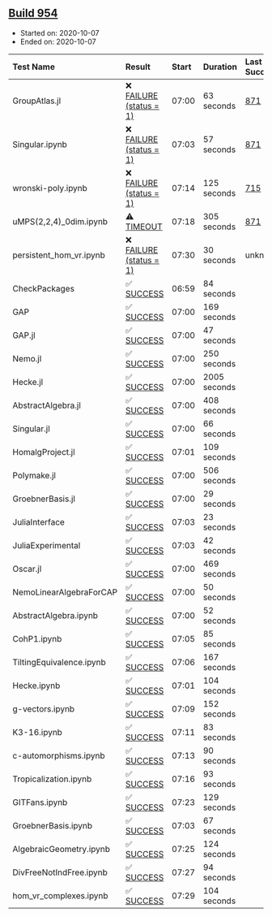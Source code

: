 ## [Build 954](https://oscarci.mathematik.uni-kl.de/job/oscar-stable/954/)

* Started on: 2020-10-07
* Ended on: 2020-10-07

| Test Name    | Result | Start | Duration | Last Success | First Failure |
|:-------------|:-------|:------|:---------|:-------------|:--------------|
| GroupAtlas.jl | ❌ [FAILURE (status = 1)](https://oscarci.mathematik.uni-kl.de/job/oscar-stable/954/artifact/logs/build-954/GroupAtlas.jl.log) | 07:00 | 63 seconds | [871](https://oscarci.mathematik.uni-kl.de/job/oscar-stable/871/) | [872](https://oscarci.mathematik.uni-kl.de/job/oscar-stable/872/) |
| Singular.ipynb | ❌ [FAILURE (status = 1)](https://oscarci.mathematik.uni-kl.de/job/oscar-stable/954/artifact/logs/build-954/Singular.ipynb.log) | 07:03 | 57 seconds | [871](https://oscarci.mathematik.uni-kl.de/job/oscar-stable/871/) | [872](https://oscarci.mathematik.uni-kl.de/job/oscar-stable/872/) |
| wronski-poly.ipynb | ❌ [FAILURE (status = 1)](https://oscarci.mathematik.uni-kl.de/job/oscar-stable/954/artifact/logs/build-954/wronski-poly.ipynb.log) | 07:14 | 125 seconds | [715](https://oscarci.mathematik.uni-kl.de/job/oscar-stable/715/) | [716](https://oscarci.mathematik.uni-kl.de/job/oscar-stable/716/) |
| uMPS(2,2,4)_0dim.ipynb | ⚠ [TIMEOUT](https://oscarci.mathematik.uni-kl.de/job/oscar-stable/954/artifact/logs/build-954/uMPS-2-2-4-_0dim.ipynb.log) | 07:18 | 305 seconds | [871](https://oscarci.mathematik.uni-kl.de/job/oscar-stable/871/) | [872](https://oscarci.mathematik.uni-kl.de/job/oscar-stable/872/) |
| persistent_hom_vr.ipynb | ❌ [FAILURE (status = 1)](https://oscarci.mathematik.uni-kl.de/job/oscar-stable/954/artifact/logs/build-954/persistent_hom_vr.ipynb.log) | 07:30 | 30 seconds | unknown | unknown |
| CheckPackages | ✅ [SUCCESS](https://oscarci.mathematik.uni-kl.de/job/oscar-stable/954/artifact/logs/build-954/CheckPackages.log) | 06:59 | 84 seconds |  |  |
| GAP | ✅ [SUCCESS](https://oscarci.mathematik.uni-kl.de/job/oscar-stable/954/artifact/logs/build-954/GAP.log) | 07:00 | 169 seconds |  |  |
| GAP.jl | ✅ [SUCCESS](https://oscarci.mathematik.uni-kl.de/job/oscar-stable/954/artifact/logs/build-954/GAP.jl.log) | 07:00 | 47 seconds |  |  |
| Nemo.jl | ✅ [SUCCESS](https://oscarci.mathematik.uni-kl.de/job/oscar-stable/954/artifact/logs/build-954/Nemo.jl.log) | 07:00 | 250 seconds |  |  |
| Hecke.jl | ✅ [SUCCESS](https://oscarci.mathematik.uni-kl.de/job/oscar-stable/954/artifact/logs/build-954/Hecke.jl.log) | 07:00 | 2005 seconds |  |  |
| AbstractAlgebra.jl | ✅ [SUCCESS](https://oscarci.mathematik.uni-kl.de/job/oscar-stable/954/artifact/logs/build-954/AbstractAlgebra.jl.log) | 07:00 | 408 seconds |  |  |
| Singular.jl | ✅ [SUCCESS](https://oscarci.mathematik.uni-kl.de/job/oscar-stable/954/artifact/logs/build-954/Singular.jl.log) | 07:00 | 66 seconds |  |  |
| HomalgProject.jl | ✅ [SUCCESS](https://oscarci.mathematik.uni-kl.de/job/oscar-stable/954/artifact/logs/build-954/HomalgProject.jl.log) | 07:01 | 109 seconds |  |  |
| Polymake.jl | ✅ [SUCCESS](https://oscarci.mathematik.uni-kl.de/job/oscar-stable/954/artifact/logs/build-954/Polymake.jl.log) | 07:00 | 506 seconds |  |  |
| GroebnerBasis.jl | ✅ [SUCCESS](https://oscarci.mathematik.uni-kl.de/job/oscar-stable/954/artifact/logs/build-954/GroebnerBasis.jl.log) | 07:00 | 29 seconds |  |  |
| JuliaInterface | ✅ [SUCCESS](https://oscarci.mathematik.uni-kl.de/job/oscar-stable/954/artifact/logs/build-954/JuliaInterface.log) | 07:03 | 23 seconds |  |  |
| JuliaExperimental | ✅ [SUCCESS](https://oscarci.mathematik.uni-kl.de/job/oscar-stable/954/artifact/logs/build-954/JuliaExperimental.log) | 07:03 | 42 seconds |  |  |
| Oscar.jl | ✅ [SUCCESS](https://oscarci.mathematik.uni-kl.de/job/oscar-stable/954/artifact/logs/build-954/Oscar.jl.log) | 07:00 | 469 seconds |  |  |
| NemoLinearAlgebraForCAP | ✅ [SUCCESS](https://oscarci.mathematik.uni-kl.de/job/oscar-stable/954/artifact/logs/build-954/NemoLinearAlgebraForCAP.log) | 07:00 | 50 seconds |  |  |
| AbstractAlgebra.ipynb | ✅ [SUCCESS](https://oscarci.mathematik.uni-kl.de/job/oscar-stable/954/artifact/logs/build-954/AbstractAlgebra.ipynb.log) | 07:00 | 52 seconds |  |  |
| CohP1.ipynb | ✅ [SUCCESS](https://oscarci.mathematik.uni-kl.de/job/oscar-stable/954/artifact/logs/build-954/CohP1.ipynb.log) | 07:05 | 85 seconds |  |  |
| TiltingEquivalence.ipynb | ✅ [SUCCESS](https://oscarci.mathematik.uni-kl.de/job/oscar-stable/954/artifact/logs/build-954/TiltingEquivalence.ipynb.log) | 07:06 | 167 seconds |  |  |
| Hecke.ipynb | ✅ [SUCCESS](https://oscarci.mathematik.uni-kl.de/job/oscar-stable/954/artifact/logs/build-954/Hecke.ipynb.log) | 07:01 | 104 seconds |  |  |
| g-vectors.ipynb | ✅ [SUCCESS](https://oscarci.mathematik.uni-kl.de/job/oscar-stable/954/artifact/logs/build-954/g-vectors.ipynb.log) | 07:09 | 152 seconds |  |  |
| K3-16.ipynb | ✅ [SUCCESS](https://oscarci.mathematik.uni-kl.de/job/oscar-stable/954/artifact/logs/build-954/K3-16.ipynb.log) | 07:11 | 83 seconds |  |  |
| c-automorphisms.ipynb | ✅ [SUCCESS](https://oscarci.mathematik.uni-kl.de/job/oscar-stable/954/artifact/logs/build-954/c-automorphisms.ipynb.log) | 07:13 | 90 seconds |  |  |
| Tropicalization.ipynb | ✅ [SUCCESS](https://oscarci.mathematik.uni-kl.de/job/oscar-stable/954/artifact/logs/build-954/Tropicalization.ipynb.log) | 07:16 | 93 seconds |  |  |
| GITFans.ipynb | ✅ [SUCCESS](https://oscarci.mathematik.uni-kl.de/job/oscar-stable/954/artifact/logs/build-954/GITFans.ipynb.log) | 07:23 | 129 seconds |  |  |
| GroebnerBasis.ipynb | ✅ [SUCCESS](https://oscarci.mathematik.uni-kl.de/job/oscar-stable/954/artifact/logs/build-954/GroebnerBasis.ipynb.log) | 07:03 | 67 seconds |  |  |
| AlgebraicGeometry.ipynb | ✅ [SUCCESS](https://oscarci.mathematik.uni-kl.de/job/oscar-stable/954/artifact/logs/build-954/AlgebraicGeometry.ipynb.log) | 07:25 | 124 seconds |  |  |
| DivFreeNotIndFree.ipynb | ✅ [SUCCESS](https://oscarci.mathematik.uni-kl.de/job/oscar-stable/954/artifact/logs/build-954/DivFreeNotIndFree.ipynb.log) | 07:27 | 94 seconds |  |  |
| hom_vr_complexes.ipynb | ✅ [SUCCESS](https://oscarci.mathematik.uni-kl.de/job/oscar-stable/954/artifact/logs/build-954/hom_vr_complexes.ipynb.log) | 07:29 | 104 seconds |  |  |
